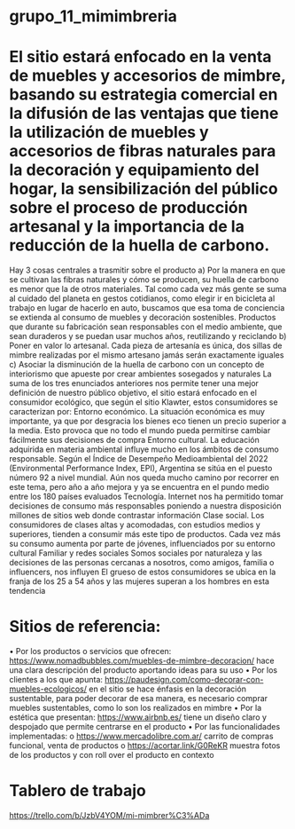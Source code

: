 # grupo_11_mimimbreria
# El sitio estará enfocado en la venta de muebles y accesorios de mimbre, basando su estrategia comercial en la difusión de las ventajas que tiene la utilización de muebles y accesorios de fibras naturales para la decoración y equipamiento del hogar, la sensibilización del público sobre el proceso de producción artesanal y la importancia de la reducción de la huella de carbono.
Hay 3 cosas centrales a trasmitir sobre el producto
a)	Por la manera en que se cultivan las fibras naturales y cómo se producen, su huella de carbono es menor que la de otros materiales. Tal como cada vez más gente se suma al cuidado del planeta en gestos cotidianos, como elegir ir en bicicleta al trabajo en lugar de hacerlo en auto, buscamos que esa toma de conciencia se extienda al consumo de muebles y decoración sostenibles. Productos que durante su fabricación sean responsables con el medio ambiente, que sean duraderos y se puedan usar muchos años, reutilizando y reciclando
b)	Poner en valor lo artesanal. Cada pieza de artesanía es única, dos sillas de mimbre realizadas por el mismo artesano jamás serán exactamente iguales
c)	Asociar la disminución de la huella de carbono con un concepto de interiorismo que apueste por crear ambientes sosegados y naturales
La suma de los tres enunciados anteriores nos permite tener una mejor definición de nuestro público objetivo, el sitio estará enfocado en el consumidor ecológico, que según el sitio Klawter, estos consumidores se caracterizan por:
Entorno económico. La situación económica es muy importante, ya que por desgracia los bienes eco tienen un precio superior a la media. Esto provoca que no todo el mundo pueda permitirse cambiar fácilmente sus decisiones de compra
Entorno cultural. La educación adquirida en materia ambiental influye mucho en los ámbitos de consumo responsable. Según el Índice de Desempeño Medioambiental del 2022 (Environmental Performance Index, EPI), Argentina se sitúa en el puesto número 92 a nivel mundial. Aún nos queda mucho camino por recorrer en este tema, pero año a año mejora y ya se encuentra en el pundo medio entre los 180 países evaluados
Tecnología. Internet nos ha permitido tomar decisiones de consumo más responsables poniendo a nuestra disposición millones de sitios web donde contrastar información
Clase social. Los consumidores de clases altas y acomodadas, con estudios medios y superiores, tienden a consumir más este tipo de productos. Cada vez más su consumo aumenta por parte de jóvenes, influenciados por su entorno cultural
Familiar y redes sociales Somos sociales por naturaleza y las decisiones de las personas cercanas a nosotros, como amigos, familia o influencers, nos influyen
El grueso de estos consumidores se ubica en la franja de los 25 a 54 años y las mujeres superan a los hombres en esta tendencia
# Sitios de referencia:
•	Por los productos o servicios que ofrecen: https://www.nomadbubbles.com/muebles-de-mimbre-decoracion/ hace una clara descripción del producto aportando ideas para su uso
•	Por los clientes a los que apunta: https://paudesign.com/como-decorar-con-muebles-ecologicos/ en el sitio se hace énfasis en la decoración sustentable, para poder decorar de esa manera, es necesario comprar muebles sustentables, como lo son los realizados en mimbre
• Por la estética que presentan: https://www.airbnb.es/ tiene un diseño claro y despojado que permite centrarse en el producto
•	Por las funcionalidades implementadas: 
o	https://www.mercadolibre.com.ar/ carrito de compras funcional, venta de productos
o	https://acortar.link/G0ReKR muestra fotos de los productos y con roll over el producto en contexto
# Tablero de trabajo<br />
https://trello.com/b/JzbV4YOM/mi-mimbrer%C3%ADa
